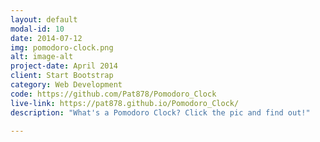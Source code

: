```yaml
---
layout: default
modal-id: 10
date: 2014-07-12
img: pomodoro-clock.png
alt: image-alt
project-date: April 2014
client: Start Bootstrap
category: Web Development
code: https://github.com/Pat878/Pomodoro_Clock
live-link: https://pat878.github.io/Pomodoro_Clock/
description: "What's a Pomodoro Clock? Click the pic and find out!"

---
```

